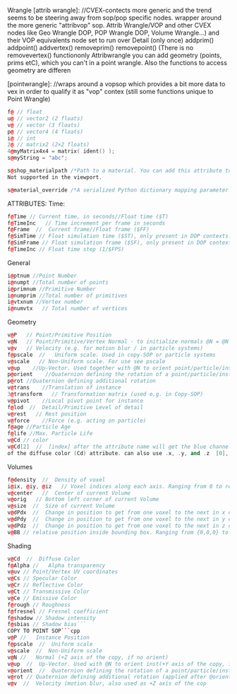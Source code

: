 Wrangle
[attrib wrangle]: //CVEX-contects  more generic and the trend seems to be steering away from sop/pop specific nodes. wrapper around the more generic "attribvop" sop.   Attrib Wrangle/VOP and other CVEX nodes like Geo Wrangle DOP, POP Wrangle DOP, Volume Wrangle...) and their VOP equivalents node set to run over Detail (only once) addprim() addpoint() addvertex() removeprim() removepoint() (There is no removevertex() functiononly Attribwrangle you can add geometry (points, prims etC), which you can't in a point wrangle.  Also the functions to access geometry are differen

[pointwrangle]:  //wraps around a vopsop which provides a bit more data to vex in order to qualify it as "vop" contex (still some functions  unique to Point Wrangle)
```cpp
f@ // float
u@ // vector2 (2 floats)
v@ // vector (3 floats) 
p@ // vector4 (4 floats)
i@ // int
2@ // matrix2 (2×2 floats) 
4@myMatrix4x4 = matrix( ident() );
s@myString = "abc";
```
```cpp
s@shop_materialpath /*Path to a material. You can add this attribute to points using the Material surface node. When you instance an object onto a point with this attribute, the instanced object uses the given material.*/
Not supported in the viewport.

s@material_override /*A serialized Python dictionary mapping parameter names to values. You can add this attribute to points using the "override" controls on the Material surface node. When you instance an object onto a point with this attribute, the instanced object applies the given overrides to its material.*/
```

ATTRIBUTES: 
Time:
```cpp
f@Time // Current time, in seconds//Float time ($T)
f@TimeInc   // Time increment per frame in seconds
f@Frame  //  Current frame//Float frame ($FF)
f@SimTime // Float simulation time ($ST), only present in DOP contexts.
f@SimFrame // Float simulation frame ($SF), only present in DOP contexts.
f@TimeInc // Float time step (1/$FPS)
```
General
```cpp
i@ptnum //Point Number
i@numpt //Total number of points
i@primnum //Primitive Number
i@numprim //Total number of primitives
i@vtxnum //Vertex number
i@numvtx   // Total number of vertices
```
Geometry
```cpp
v@P   // Point/Primitive Position
v@N   // Point/Primitive/Vertex Normal - to initialize normals @N = @N
v@v   // Velocity (e.g. for motion blur / in particle systems)
f@pscale  //   Uniform scale. Used in copy-SOP or particle systems
v@scale   // Non-Uniform scale. For use see pscale
v@up    //Up-Vector. Used together with @N to orient point/particle/instance
p@orient    //Quaternion defining the rotation of a point/particle/instance
p@rot //Quaternion defining additional rotation
v@trans    //Translation of instance
3@transform   // Transformation matrix (used e.g. in Copy-SOP)
v@pivot    //Local pivot point for instance
f@lod  //  Detail/Primitive Level of detail
v@rest   // Rest position
v@force    //Force (e.g. acting on particle)
f@age //Particle Age
f@life //Max. Particle Life
v@Cd // color 
v@Cd[2]  //  [index] after the attribute name will get the blue channel 
of the diffuse color (Cd) attribute. can also use .x, .y, and .z  [0], [1], and [2]
```
Volumes
```cpp
f@density  //  Density of voxel
i@ix, @iy, @iz   // Voxel indices along each axis. Ranging from 0 to resolution-1
v@center   //  Center of current Volume
v@orig   // Bottom left corner of current Volume
v@size  //  Size of current Volume
v@dPdx  //  Change in position to get from one voxel to the next in x direction
v@dPdy  //  Change in position to get from one voxel to the next in y direction
v@dPdz  //  Change in position to get from one voxel to the next in z direction
v@BB // relative position inside bounding box. Ranging from {0,0,0} to {1,1,1}
```
Shading
```cpp
v@Cd  //  Diffuse Color
f@Alpha //   Alpha transparency
v@uv // Point/Vertex UV coordinates
v@Cs // Specular Color
v@Cr // Reflective Color
v@Ct // Transmissive Color
v@Ce // Emissive Color
f@rough // Roughness
f@fresnel // Fresnel coefficient
f@shadow // Shadow intensity
f@sbias // Shadow bias```
COPY TO POINT SOP```cpp
v@P //   Instance Position
f@pscale  //  Uniform scale
v@scale  //  Non-Uniform scale
v@N //   Normal (+Z axis of the copy, if no orient)
v@up  //  Up-Vector. Used with @N to orient inst(+Y axis of the copy, if no orient)
v@orient  //  Quaternion defining the rotation of a point/particle/instance
v@rot // Quaternion defining additional rotation (applied after @orient)
v@v  //  Velocity (motion blur, also used as +Z axis of the cop
```
